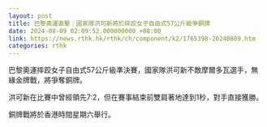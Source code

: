 ```yaml
---
layout: post
title: 巴黎奧運直擊｜國家隊洪可新將於摔跤女子自由式57公斤級爭銅牌
date: 2024-08-09 02:09:52.000000000 +08:00
link: https://news.rthk.hk/rthk/ch/component/k2/1765398-20240809.htm
categories: rthk
---
```


巴黎奧運摔跤女子自由式57公斤級準決賽，國家隊洪可新不敵摩爾多瓦選手，無緣金牌戰，將爭奪銅牌。

洪可新在比賽中曾經領先7:2，但在賽事結束前雙肩著地達到1秒，對手直接獲勝。

銅牌戰將於香港時間星期六舉行。
